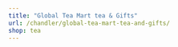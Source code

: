 ```yaml
---
title: "Global Tea Mart tea & Gifts"
url: /chandler/global-tea-mart-tea-and-gifts/
shop: tea
---
```

